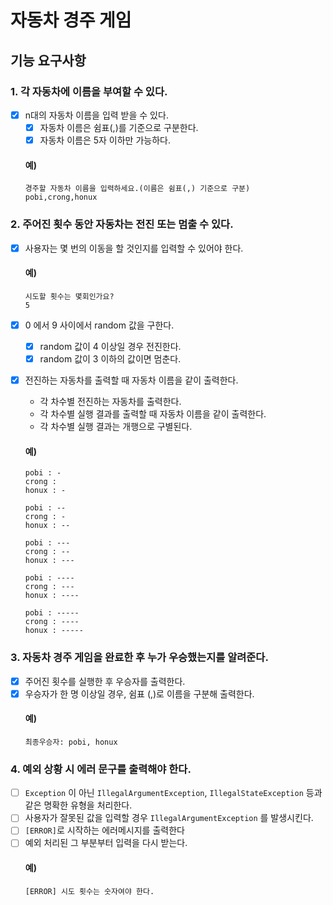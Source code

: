 # 자동차 경주 게임
## 기능 요구사항
### 1. 각 자동차에 이름을 부여할 수 있다.
* [X] n대의 자동차 이름을 입력 받을 수 있다.
    * [X] 자동차 이름은 쉼표(,)를 기준으로 구분한다.
    * [X] 자동차 이름은 5자 이하만 가능하다.
  #### 예)
  ```shell
  경주할 자동차 이름을 입력하세요.(이름은 쉼표(,) 기준으로 구분)
  pobi,crong,honux
  ```
### 2. 주어진 횟수 동안 자동차는 전진 또는 멈출 수 있다.
* [X] 사용자는 몇 번의 이동을 할 것인지를 입력할 수 있어야 한다.
  #### 예)
  ```shell
  시도할 횟수는 몇회인가요?
  5
  ```
* [X] 0 에서 9 사이에서 random 값을 구한다.
    * [X] random 값이 4 이상일 경우 전진한다.
    * [X] random 값이 3 이하의 값이면 멈춘다.
* [X] 전진하는 자동차를 출력할 때 자동차 이름을 같이 출력한다.
    * 각 차수별 전진하는 자동차를 출력한다.
    * 각 차수별 실행 결과를 출력할 때 자동차 이름을 같이 출력한다.
    * 각 차수별 실행 결과는 개행으로 구별된다.
  #### 예)
  ```shell
  pobi : -
  crong : 
  honux : -
    
  pobi : --
  crong : -
  honux : --
    
  pobi : ---
  crong : --
  honux : ---
    
  pobi : ----
  crong : ---
  honux : ----
    
  pobi : -----
  crong : ----
  honux : -----
  ```


### 3. 자동차 경주 게임을 완료한 후 누가 우승했는지를 알려준다.
* [X] 주어진 횟수를 실행한 후 우승자를 출력한다.
* [X] 우승자가 한 명 이상일 경우, 쉼표 (,)로 이름을 구분해 출력한다.
  #### 예)
  ```shell
  최종우승자: pobi, honux
  ```

### 4. 예외 상황 시 에러 문구를 출력해야 한다.
* [ ] `Exception` 이 아닌 `IllegalArgumentException`, `IllegalStateException` 등과 같은 명확한 유형을 처리한다.
* [ ] 사용자가 잘못된 값을 입력할 경우 `IllegalArgumentException` 를 발생시킨다.
* [ ] `[ERROR]`로 시작하는 에러메시지를 출력한다
* [ ] 예외 처리된 그 부분부터 입력을 다시 받는다.
  #### 예)
  ```shell
  [ERROR] 시도 횟수는 숫자여야 한다.
  ```
